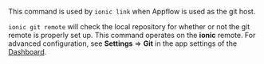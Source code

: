 This command is used by `ionic link` when Appflow is used as the git host.

`ionic git remote` will check the local repository for whether or not the git remote is properly set up. This command operates on the **ionic** remote. For advanced configuration, see **Settings** => **Git** in the app settings of the [Dashboard](https://dashboard.ionicframework.com).
